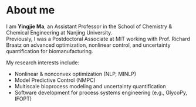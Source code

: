 # About me

I am **Yingjie Ma**, an Assistant Professor in the School of Chemistry & Chemical Engineering at Nanjing University.  
Previously, I was a Postdoctoral Associate at MIT working with Prof. Richard Braatz on advanced optimization, nonlinear control, and uncertainty quantification for biomanufacturing.

My research interests include:
- Nonlinear & nonconvex optimization (NLP, MINLP)
- Model Predictive Control (NMPC)
- Multiscale bioprocess modeling and uncertainty quantification
- Software development for process systems engineering (e.g., GlycoPy, IFOPT)

